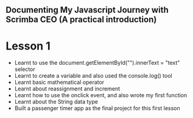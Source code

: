 ## Documenting My Javascript Journey with Scrimba CEO (A practical introduction)
# Lesson 1
- Learnt to use the document.getElementById("").innerText = "text" selector
- Learnt to create a variable and also used the console.log() tool
- Learnt basic mathematical operator
- Learnt about reassignment and increment
- Learnt how to use the onclick event, and also wrote my first function
- Learnt about the String data type
- Built a passenger timer app as the final project for this first lesson
 
